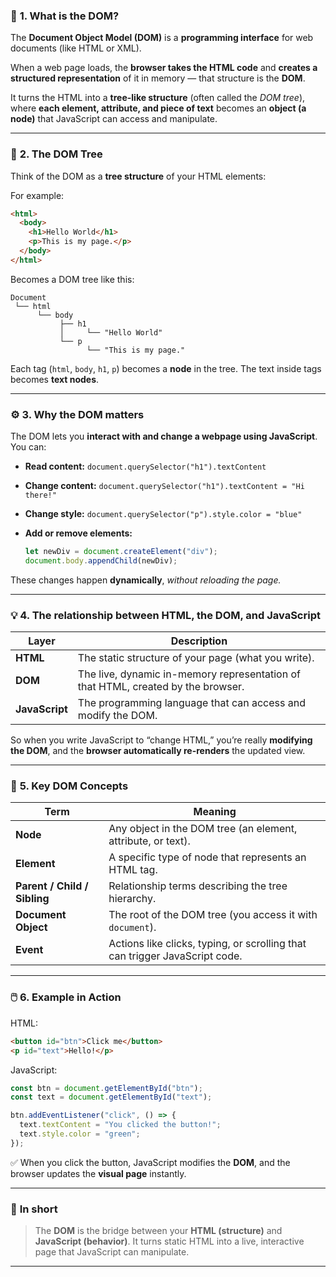 ### 🧩 **1. What is the DOM?**

The **Document Object Model (DOM)** is a **programming interface** for web documents (like HTML or XML).

When a web page loads, the **browser takes the HTML code** and **creates a structured representation** of it in memory — that structure is the **DOM**.

It turns the HTML into a **tree-like structure** (often called the *DOM tree*), where **each element, attribute, and piece of text** becomes an **object (a node)** that JavaScript can access and manipulate.

---

### 🌳 **2. The DOM Tree**

Think of the DOM as a **tree structure** of your HTML elements:

For example:

```html
<html>
  <body>
    <h1>Hello World</h1>
    <p>This is my page.</p>
  </body>
</html>
```

Becomes a DOM tree like this:

```
Document
 └── html
      └── body
           ├── h1
           │     └── "Hello World"
           └── p
                 └── "This is my page."
```

Each tag (`html`, `body`, `h1`, `p`) becomes a **node** in the tree.
The text inside tags becomes **text nodes**.

---

### ⚙️ **3. Why the DOM matters**

The DOM lets you **interact with and change a webpage using JavaScript**.
You can:

* **Read content:** `document.querySelector("h1").textContent`
* **Change content:** `document.querySelector("h1").textContent = "Hi there!"`
* **Change style:** `document.querySelector("p").style.color = "blue"`
* **Add or remove elements:**

  ```js
  let newDiv = document.createElement("div");
  document.body.appendChild(newDiv);
  ```

These changes happen **dynamically**, *without reloading the page.*

---

### 💡 **4. The relationship between HTML, the DOM, and JavaScript**

| Layer          | Description                                                                      |
| -------------- | -------------------------------------------------------------------------------- |
| **HTML**       | The static structure of your page (what you write).                              |
| **DOM**        | The live, dynamic in-memory representation of that HTML, created by the browser. |
| **JavaScript** | The programming language that can access and modify the DOM.                     |

So when you write JavaScript to “change HTML,” you’re really **modifying the DOM**, and the **browser automatically re-renders** the updated view.

---

### 🧠 **5. Key DOM Concepts**

| Term                         | Meaning                                                                     |
| ---------------------------- | --------------------------------------------------------------------------- |
| **Node**                     | Any object in the DOM tree (an element, attribute, or text).                |
| **Element**                  | A specific type of node that represents an HTML tag.                        |
| **Parent / Child / Sibling** | Relationship terms describing the tree hierarchy.                           |
| **Document Object**          | The root of the DOM tree (you access it with `document`).                   |
| **Event**                    | Actions like clicks, typing, or scrolling that can trigger JavaScript code. |

---

### 🖱️ **6. Example in Action**

HTML:

```html
<button id="btn">Click me</button>
<p id="text">Hello!</p>
```

JavaScript:

```js
const btn = document.getElementById("btn");
const text = document.getElementById("text");

btn.addEventListener("click", () => {
  text.textContent = "You clicked the button!";
  text.style.color = "green";
});
```

✅ When you click the button, JavaScript modifies the **DOM**, and the browser updates the **visual page** instantly.

---

### 🧭 **In short**

> The **DOM** is the bridge between your **HTML (structure)** and **JavaScript (behavior)**.
> It turns static HTML into a live, interactive page that JavaScript can manipulate.

---


